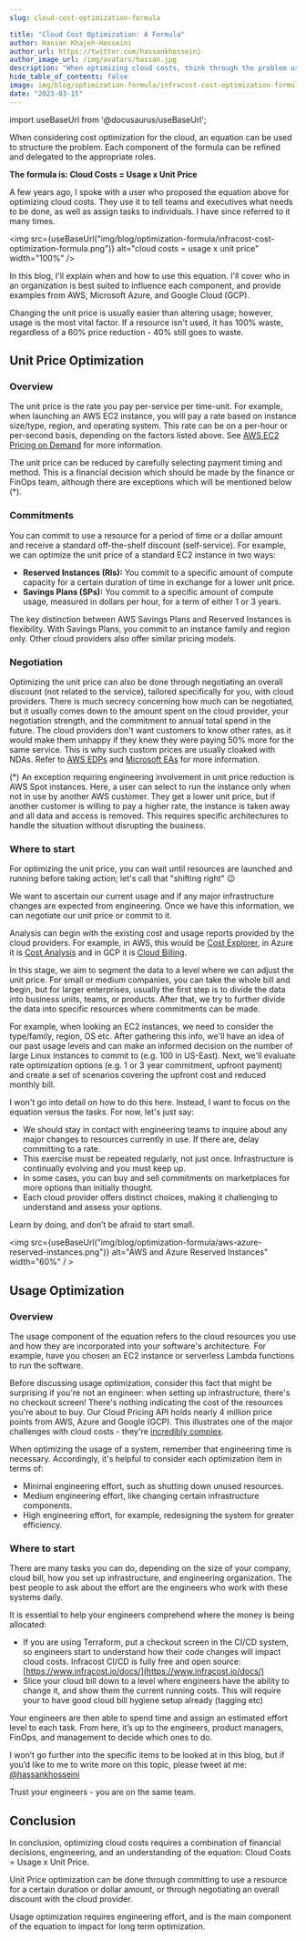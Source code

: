 ```yaml
---
slug: cloud-cost-optimization-formula

title: "Cloud Cost Optimization: A Formula"
author: Hassan Khajeh-Hosseini
author_url: https://twitter.com/hassankhosseini
author_image_url: /img/avatars/hassan.jpg
description: "When optimizing cloud costs, think through the problem using this formula."
hide_table_of_contents: false
image: img/blog/optimization-formula/infracost-cost-optimization-formula.png
date: "2023-03-15"
---
```


import useBaseUrl from '@docusaurus/useBaseUrl';

When considering cost optimization for the cloud, an equation can be used to structure the problem. Each component of the formula can be refined and delegated to the appropriate roles.

**The formula is: Cloud Costs = Usage x Unit Price**

<!--truncate-->

A few years ago, I spoke with a user who proposed the equation above for optimizing cloud costs. They use it to tell teams and executives what needs to be done, as well as assign tasks to individuals. I have since referred to it many times.

<img src={useBaseUrl("img/blog/optimization-formula/infracost-cost-optimization-formula.png")} alt="cloud costs = usage x unit price" width="100%" />

In this blog, I'll explain when and how to use this equation. I'll cover who in an organization is best suited to influence each component, and provide examples from AWS, Microsoft Azure, and Google Cloud (GCP).

Changing the unit price is usually easier than altering usage; however, usage is the most vital factor. If a resource isn't used, it has 100% waste, regardless of a 60% price reduction - 40% still goes to waste.

## Unit Price Optimization

### Overview
The unit price is the rate you pay per-service per time-unit. For example, when launching an AWS EC2 instance, you will pay a rate based on instance size/type, region, and operating system. This rate can be on a per-hour or per-second basis, depending on the factors listed above. See [AWS EC2 Pricing on Demand](https://aws.amazon.com/ec2/pricing/on-demand/) for more information.

The unit price can be reduced by carefully selecting payment timing and method. This is a financial decision which should be made by the finance or FinOps team, although there are exceptions which will be mentioned below (*).

### Commitments

You can commit to use a resource for a period of time or a dollar amount and receive a standard off-the-shelf discount (self-service). For example, we can optimize the unit price of a standard EC2 instance in two ways:

- **Reserved Instances (RIs):** You commit to a specific amount of compute capacity for a certain duration of time in exchange for a lower unit price.
- **Savings Plans (SPs):** You commit to a specific amount of compute usage, measured in dollars per hour, for a term of either 1 or 3 years.

The key distinction between AWS Savings Plans and Reserved Instances is flexibility. With Savings Plans, you commit to an instance family and region only. Other cloud providers also offer similar pricing models.

### Negotiation
Optimizing the unit price can also be done through negotiating an overall discount (not related to the service), tailored specifically for you, with cloud providers. There is much secrecy concerning how much can be negotiated, but it usually comes down to the amount spent on the cloud provider, your negotiation strength, and the commitment to annual total spend in the future. The cloud providers don't want customers to know other rates, as it would make them unhappy if they knew they were paying 50% more for the same service. This is why such custom prices are usually cloaked with NDAs. Refer to [AWS EDPs](https://aws.amazon.com/pricing/enterprise/) and [Microsoft EAs](https://www.microsoft.com/en-us/licensing/licensing-programs/enterprise?activetab=enterprise-tab%3aprimaryr2) for more information.

(*) An exception requiring engineering involvement in unit price reduction is AWS Spot instances. Here, a user can select to run the instance only when not in use by another AWS customer. They get a lower unit price, but if another customer is willing to pay a higher rate, the instance is taken away and all data and access is removed. This requires specific architectures to handle the situation without disrupting the business.

### Where to start

For optimizing the unit price, you can wait until resources are launched and running before taking action; let's call that "shifting right" 😉

We want to ascertain our current usage and if any major infrastructure changes are expected from engineering. Once we have this information, we can negotiate our unit price or commit to it.

Analysis can begin with the existing cost and usage reports provided by the cloud providers. For example, in AWS, this would be [Cost Explorer](https://docs.aws.amazon.com/cost-management/latest/userguide/ce-what-is.html), in Azure it is [Cost Analysis](https://learn.microsoft.com/en-us/azure/cost-management-billing/costs/quick-acm-cost-analysis) and in GCP it is [Cloud Billing](https://cloud.google.com/support/billing).

In this stage, we aim to segment the data to a level where we can adjust the unit price. For small or medium companies, you can take the whole bill and begin, but for larger enterprises, usually the first step is to divide the data into business units, teams, or products. After that, we try to further divide the data into specific resources where commitments can be made.

For example, when looking an EC2 instances, we need to consider the type/family, region, OS etc. After gathering this info, we'll have an idea of our past usage levels and can make an informed decision on the number of large Linux instances to commit to (e.g. 100 in US-East). Next, we'll evaluate rate optimization options (e.g. 1 or 3 year commitment, upfront payment) and create a set of scenarios covering the upfront cost and reduced monthly bill.

I won't go into detail on how to do this here. Instead, I want to focus on the equation versus the tasks. For now, let's just say:

- We should stay in contact with engineering teams to inquire about any major changes to resources currently in use. If there are, delay committing to a rate.
- This exercise must be repeated regularly, not just once. Infrastructure is continually evolving and you must keep up.
- In some cases, you can buy and sell commitments on marketplaces for more options than initially thought.
- Each cloud provider offers distinct choices, making it challenging to understand and assess your options.

Learn by doing, and don’t be afraid to start small.

<img src={useBaseUrl("img/blog/optimization-formula/aws-azure-reserved-instances.png")} alt="AWS and Azure Reserved Instances" width="60%" / >

## Usage Optimization

### Overview

The usage component of the equation refers to the cloud resources you use and how they are incorporated into your software's architecture. For example, have you chosen an EC2 instance or serverless Lambda functions to run the software.

Before discussing usage optimization, consider this fact that might be surprising if you're not an engineer: when setting up infrastructure, there's no checkout screen! There's nothing indicating the cost of the resources you're about to buy. Our Cloud Pricing API holds nearly 4 million price points from AWS, Azure and Google (GCP). This illustrates one of the major challenges with cloud costs - they're [incredibly complex](https://www.infracost.io/blog/why-are-cloud-costs-so-complex/).

When optimizing the usage of a system, remember that engineering time is necessary. Accordingly, it's helpful to consider each optimization item in terms of:

- Minimal engineering effort, such as shutting down unused resources.
- Medium engineering effort, like changing certain infrastructure components.
- High engineering effort, for example, redesigning the system for greater efficiency.

### Where to start

There are many tasks you can do, depending on the size of your company, cloud bill, how you set up infrastructure, and engineering organization. The best people to ask about the effort are the engineers who work with these systems daily.

It is essential to help your engineers comprehend where the money is being allocated:

- If you are using Terraform, put a checkout screen in the CI/CD system, so engineers start to understand how their code changes will impact cloud costs. Infracost CI/CD is fully free and open source: [https://www.infracost.io/docs/](https://www.infracost.io/docs/)
- Slice your cloud bill down to a level where engineers have the ability to change it, and show them the current running costs. This will require your to have good cloud bill hygiene setup already (tagging etc)

Your engineers are then able to spend time and assign an estimated effort level to each task. From here, it’s up to the engineers, product managers, FinOps, and management to decide which ones to do.

I won’t go further into the specific items to be looked at in this blog, but if you’d like to me to write more on this topic, please tweet at me: [@hassankhosseini](https://twitter.com/hassankhosseini)

Trust your engineers - you are on the same team.

## Conclusion

In conclusion, optimizing cloud costs requires a combination of financial decisions, engineering, and an understanding of the equation: Cloud Costs = Usage x Unit Price.

Unit Price optimization can be done through committing to use a resource for a certain duration or dollar amount, or through negotiating an overall discount with the cloud provider.

Usage optimization requires engineering effort, and is the main component of the equation to impact for long term optimization.
